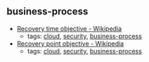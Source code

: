 business-process 
---
* [Recovery time objective - Wikipedia](https://en.wikipedia.org/wiki/Recovery_time_objective)
    * tags: [cloud](../tags/cloud.md), [security](../tags/security.md), [business-process](../tags/business-process.md)
* [Recovery point objective - Wikipedia](https://en.wikipedia.org/wiki/Recovery_point_objective)
    * tags: [cloud](../tags/cloud.md), [security](../tags/security.md), [business-process](../tags/business-process.md)
